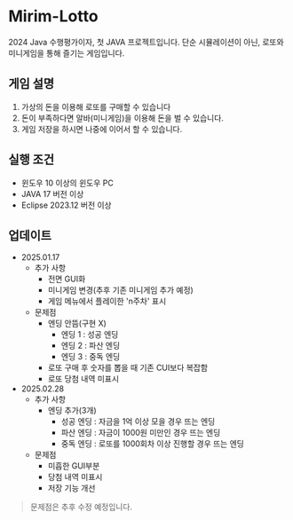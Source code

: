 # Mirim-Lotto
2024 Java 수행평가이자, 첫 JAVA 프로젝트입니다. 단순 시뮬레이션이 아닌, 로또와 미니게임을 통해 즐기는 게임입니다.

## 게임 설명
1. 가상의 돈을 이용해 로또를 구매할 수 있습니다
2. 돈이 부족하다면 알바(미니게임)을 이용해 돈을 벌 수 있습니다.
3. 게임 저장을 하시면 나중에 이어서 할 수 있습니다.

## 실행 조건
- 윈도우 10 이상의 윈도우 PC
- JAVA 17 버전 이상
- Eclipse 2023.12 버전 이상

## 업데이트
- 2025.01.17
  - 추가 사항
    - 전면 GUI화
    - 미니게임 변경(추후 기존 미니게임 추가 예정)
    - 게임 메뉴에서 플레이한 'n주차' 표시
  - 문제점
    - 엔딩 안뜸(구현 X)
      - 엔딩 1 : 성공 엔딩
      - 엔딩 2 : 파산 엔딩
      - 엔딩 3 : 중독 엔딩
    - 로또 구매 후 숫자를 뽑을 때 기존 CUI보다 복잡함
    - 로또 당첨 내역 미표시
- 2025.02.28
  - 추가 사항
    - 엔딩 추가(3개)
      - 성공 엔딩 : 자금을 1억 이상 모을 경우 뜨는 엔딩
      - 파산 엔딩 : 자금이 1000원 미만인 경우 뜨는 엔딩
      - 중독 엔딩 : 로또를 1000회차 이상 진행할 경우 뜨는 엔딩
  - 문제점
    - 미흡한 GUI부분
    - 당첨 내역 미표시
    - 저장 기능 개선
> 문제점은 추후 수정 예정입니다.

